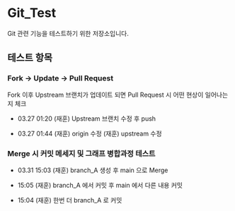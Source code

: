 # Git_Test
Git 관련 기능을 테스트하기 위한 저장소입니다.

## 테스트 항목

### Fork -> Update -> Pull Request

Fork 이후 Upstream 브랜치가 업데이트 되면 Pull Request 시 어떤 현상이 일어나는지 체크

- 03.27 01:20 
(재훈) Upstream 브랜치 수정 후 push

- 03.27 01:44
(재훈) origin 수정
(재훈) upstream 수정

### Merge 시 커밋 메세지 및 그래프 병합과정 테스트

- 03.31 15:03
(재훈) branch_A 생성 후 main 으로 Merge

- 15:05
(재훈) branch_A 에서 커밋 후 main 에서 다른 내용 커밋
- 15:04
(재훈) 한번 더 branch_A 로 커밋

